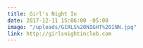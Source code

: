 ```yaml
---
title: Girl's Night In
date: 2017-12-11 15:06:00 -05:00
image: "/uploads/GIRLS%20NIGHT%20INN.jpg"
link: http://girlsnightinclub.com
---
```



